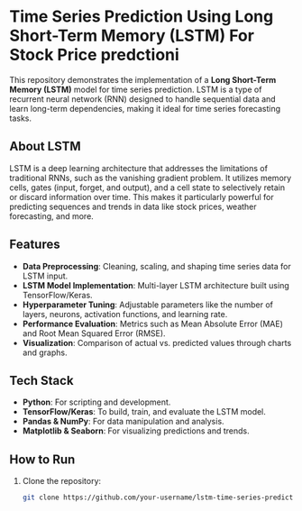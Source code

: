 # Time Series Prediction Using Long Short-Term Memory (LSTM) For Stock Price predctioni

This repository demonstrates the implementation of a **Long Short-Term Memory (LSTM)** model for time series prediction. LSTM is a type of recurrent neural network (RNN) designed to handle sequential data and learn long-term dependencies, making it ideal for time series forecasting tasks.  

## About LSTM  
LSTM is a deep learning architecture that addresses the limitations of traditional RNNs, such as the vanishing gradient problem. It utilizes memory cells, gates (input, forget, and output), and a cell state to selectively retain or discard information over time. This makes it particularly powerful for predicting sequences and trends in data like stock prices, weather forecasting, and more.  

## Features  
- **Data Preprocessing**: Cleaning, scaling, and shaping time series data for LSTM input.  
- **LSTM Model Implementation**: Multi-layer LSTM architecture built using TensorFlow/Keras.  
- **Hyperparameter Tuning**: Adjustable parameters like the number of layers, neurons, activation functions, and learning rate.  
- **Performance Evaluation**: Metrics such as Mean Absolute Error (MAE) and Root Mean Squared Error (RMSE).  
- **Visualization**: Comparison of actual vs. predicted values through charts and graphs.  

## Tech Stack  
- **Python**: For scripting and development.  
- **TensorFlow/Keras**: To build, train, and evaluate the LSTM model.  
- **Pandas & NumPy**: For data manipulation and analysis.  
- **Matplotlib & Seaborn**: For visualizing predictions and trends.  

## How to Run  
1. Clone the repository:  
   ```bash  
   git clone https://github.com/your-username/lstm-time-series-prediction.git  
